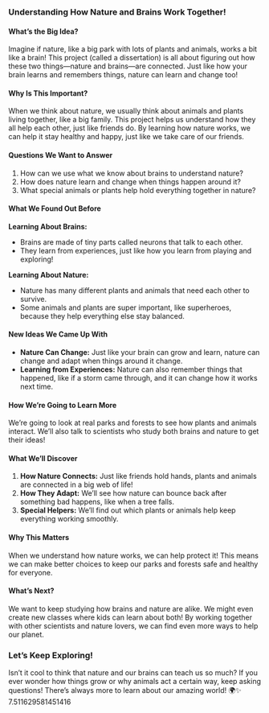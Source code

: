 ### Understanding How Nature and Brains Work Together!

#### What’s the Big Idea?

Imagine if nature, like a big park with lots of plants and animals, works a bit like a brain! This project (called a dissertation) is all about figuring out how these two things—nature and brains—are connected. Just like how your brain learns and remembers things, nature can learn and change too!

#### Why Is This Important?

When we think about nature, we usually think about animals and plants living together, like a big family. This project helps us understand how they all help each other, just like friends do. By learning how nature works, we can help it stay healthy and happy, just like we take care of our friends.

#### Questions We Want to Answer

1. How can we use what we know about brains to understand nature?
2. How does nature learn and change when things happen around it?
3. What special animals or plants help hold everything together in nature?

#### What We Found Out Before

**Learning About Brains:**
- Brains are made of tiny parts called neurons that talk to each other.
- They learn from experiences, just like how you learn from playing and exploring!

**Learning About Nature:**
- Nature has many different plants and animals that need each other to survive.
- Some animals and plants are super important, like superheroes, because they help everything else stay balanced.

#### New Ideas We Came Up With

- **Nature Can Change:** Just like your brain can grow and learn, nature can change and adapt when things around it change. 
- **Learning from Experiences:** Nature can also remember things that happened, like if a storm came through, and it can change how it works next time.

#### How We’re Going to Learn More

We’re going to look at real parks and forests to see how plants and animals interact. We’ll also talk to scientists who study both brains and nature to get their ideas!

#### What We’ll Discover

1. **How Nature Connects:** Just like friends hold hands, plants and animals are connected in a big web of life!
2. **How They Adapt:** We’ll see how nature can bounce back after something bad happens, like when a tree falls.
3. **Special Helpers:** We’ll find out which plants or animals help keep everything working smoothly.

#### Why This Matters

When we understand how nature works, we can help protect it! This means we can make better choices to keep our parks and forests safe and healthy for everyone.

#### What’s Next?

We want to keep studying how brains and nature are alike. We might even create new classes where kids can learn about both! By working together with other scientists and nature lovers, we can find even more ways to help our planet.

### Let’s Keep Exploring!

Isn’t it cool to think that nature and our brains can teach us so much? If you ever wonder how things grow or why animals act a certain way, keep asking questions! There’s always more to learn about our amazing world! 🌍✨ 7.511629581451416